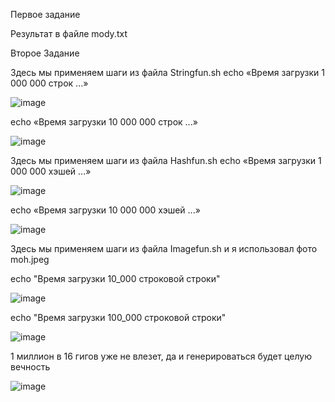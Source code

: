 Первое задание

Результат в файле mody.txt

Второе Задание 

Здесь мы применяем шаги из файла Stringfun.sh echo «Время загрузки 1 000 000 строк ...»

 ![image](https://user-images.githubusercontent.com/81506111/144600291-31c9203a-41c2-45b5-8922-45a842c00630.png)
 
echo «Время загрузки 10 000 000 строк ...»

 ![image](https://user-images.githubusercontent.com/81506111/144600322-9ad56e0b-a403-451f-94cb-15e3475c9e93.png)
 
Здесь мы применяем шаги из файла Hashfun.sh echo «Время загрузки 1 000 000 хэшей ...»

 ![image](https://user-images.githubusercontent.com/81506111/144600453-8bc3b69d-e51d-48f2-b9d9-127402eeee19.png)
 
echo «Время загрузки 10 000 000 хэшей ...»

 ![image](https://user-images.githubusercontent.com/81506111/144600474-d2cbbd92-d168-4d86-9665-0f23fb849fb4.png)
 
Здесь мы применяем шаги из файла Imagefun.sh  и я использовал фото moh.jpeg

echo "Время загрузки 10_000 строковой строки"

 ![image](https://user-images.githubusercontent.com/81506111/144600621-2a3a1418-bb9e-401d-b651-fc05d990988c.png)

echo "Время загрузки 100_000 строковой строки"

 ![image](https://user-images.githubusercontent.com/81506111/144600640-1e997130-4fbf-4243-baea-5b7b4f3edca7.png)

1 миллион в 16 гигов уже не влезет, да и генерироваться будет целую вечность

 ![image](https://user-images.githubusercontent.com/81506111/144600659-81d57cf2-5e9f-4b97-8e73-57e24e2f5ce3.png)
